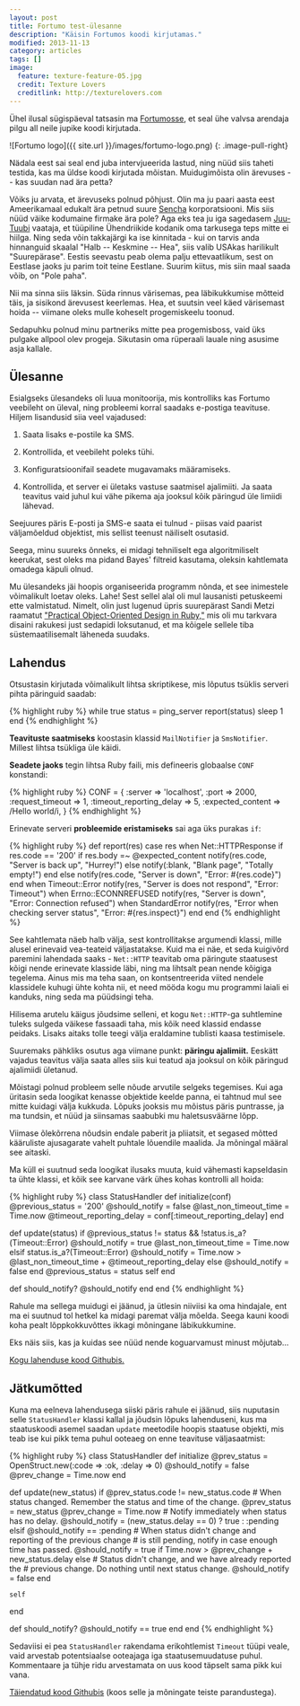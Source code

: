 ```yaml
---
layout: post
title: Fortumo test-ülesanne
description: "Käisin Fortumos koodi kirjutamas."
modified: 2013-11-13
category: articles
tags: []
image:
  feature: texture-feature-05.jpg
  credit: Texture Lovers
  creditlink: http://texturelovers.com
---
```



Ühel ilusal sügispäeval tatsasin ma [Fortumosse][Fortumo], et seal ühe
valvsa arendaja pilgu all neile jupike koodi kirjutada.

![Fortumo logo]({{ site.url }}/images/fortumo-logo.png)
{: .image-pull-right}

Nädala eest sai seal end juba intervjueerida lastud, ning nüüd siis
taheti testida, kas ma üldse koodi kirjutada mõistan.  Muidugimõista
olin ärevuses -- kas suudan nad ära petta?

Võiks ju arvata, et ärevuseks polnud põhjust.  Olin ma ju paari aasta
eest Ameerikamaal edukalt ära petnud suure [Sencha][] korporatsiooni.
Mis siis nüüd väike kodumaine firmake ära pole?  Aga eks tea ju iga
sagedasem [Juu-Tuubi][YouTube] vaataja, et tüüpiline Ühendriikide
kodanik oma tarkusega teps mitte ei hiilga.  Ning seda võin takkajärgi
ka ise kinnitada - kui on tarvis anda hinnanguid skaalal "Halb --
Keskmine -- Hea", siis valib USAkas harilikult "Suurepärase".  Eestis
seevastu peab olema palju ettevaatlikum, sest on Eestlase jaoks ju
parim toit teine Eestlane.  Suurim kiitus, mis siin maal saada võib,
on "Pole paha".

Nii ma sinna siis läksin.  Süda rinnus värisemas, pea läbikukkumise
mõtteid täis, ja sisikond ärevusest keerlemas.  Hea, et suutsin veel
käed värisemast hoida -- viimane oleks mulle koheselt progemiskeelu
toonud.

Sedapuhku polnud minu partneriks mitte pea progemisboss, vaid üks
pulgake allpool olev progeja.  Sikutasin oma rüperaali lauale ning
asusime asja kallale.

## Ülesanne

Esialgseks ülesandeks oli luua monitoorija, mis kontrolliks kas
Fortumo veebileht on üleval, ning probleemi korral saadaks e-postiga
teavituse.  Hiljem lisandusid siia veel vajadused:

1. Saata lisaks e-postile ka SMS.

2. Kontrollida, et veebileht poleks tühi.

3. Konfiguratsioonifail seadete mugavamaks määramiseks.

4. Kontrollida, et server ei ületaks vastuse saatmisel ajalimiiti.  Ja
   saata teavitus vaid juhul kui vähe pikema aja jooksul kõik päringud
   üle limiidi lähevad.

Seejuures päris E-posti ja SMS-e saata ei tulnud - piisas vaid paarist
väljamõeldud objektist, mis sellist teenust näiliselt osutasid.

Seega, minu suureks õnneks, ei midagi tehniliselt ega algoritmiliselt
keerukat, sest oleks ma pidand Bayes' filtreid kasutama, oleksin
kahtlemata omadega käpuli olnud.

Mu ülesandeks jäi hoopis organiseerida programm nõnda, et see
inimestele võimalikult loetav oleks.  Lahe!  Sest sellel alal oli mul
lausanisti petuskeemi ette valmistatud.  Nimelt, olin just lugenud
üpris suurepärast Sandi Metzi raamatut ["Practical Object-Oriented
Design in Ruby,"][poodr] mis oli mu tarkvara disaini rakukesi just
sedapidi loksutanud, et ma kõigele sellele tiba süstemaatilisemalt
läheneda suudaks.

## Lahendus

Otsustasin kirjutada võimalikult lihtsa skriptikese, mis lõputus
tsüklis serveri pihta päringuid saadab:

{% highlight ruby %}
while true
  status = ping_server
  report(status)
  sleep 1
end
{% endhighlight %}

**Teavituste saatmiseks** koostasin klassid `MailNotifier` ja
`SmsNotifier`.  Millest lihtsa tsükliga üle käidi.

**Seadete jaoks** tegin lihtsa Ruby faili, mis defineeris globaalse
`CONF` konstandi:

{% highlight ruby %}
CONF = {
  :server => 'localhost',
  :port => 2000,
  :request_timeout => 1,
  :timeout_reporting_delay => 5,
  :expected_content => /Hello world/i,
}
{% endhighlight %}

Erinevate serveri **probleemide eristamiseks** sai aga üks purakas `if`:

{% highlight ruby %}
def report(res)
  case res
  when Net::HTTPResponse
    if res.code == '200'
      if res.body =~ @expected_content
        notify(res.code, "Server is back up", "Hurrey!")
      else
        notify(:blank, "Blank page", "Totally empty!")
      end
    else
      notify(res.code, "Server is down", "Error: #{res.code}")
    end
  when Timeout::Error
    notify(res, "Server is does not respond", "Error: Timeout")
  when Errno::ECONNREFUSED
    notify(res, "Server is down", "Error: Connection refused")
  when StandardError
    notify(res, "Error when checking server status", "Error: #{res.inspect}")
  end
end
{% endhighlight %}

See kahtlemata näeb halb välja, sest kontrollitakse argumendi klassi,
mille alusel erinevaid vea-teateid väljastatakse.  Kuid ma ei näe, et
seda kuigivõrd paremini lahendada saaks - `Net::HTTP` teavitab oma
päringute staatusest kõigi nende erinevate klasside läbi, ning ma
lihtsalt pean nende kõigiga tegelema.  Ainus mis ma teha saan, on
kontsentreerida viited nendele klassidele kuhugi ühte kohta nii, et
need mööda kogu mu programmi laiali ei kanduks, ning seda ma püüdsingi teha.

Hilisema arutelu käigus jõudsime selleni, et kogu `Net::HTTP`-ga
suhtlemine tuleks sulgeda väikese fassaadi taha, mis kõik need klassid
endasse peidaks.  Lisaks aitaks tolle teegi välja eraldamine tublisti
kaasa testimisele.

Suuremaks pähkliks osutus aga viimane punkt: **päringu ajalimiit.**
Eeskätt vajadus teavitus välja saata alles siis kui teatud aja jooksul
on kõik päringud ajalimiidi ületanud.

Mõistagi polnud probleem selle nõude arvutile selgeks tegemises.  Kui
aga üritasin seda loogikat kenasse objektide keelde panna, ei tahtnud
mul see mitte kuidagi välja kukkuda.  Lõpuks jooksis mu mõistus päris
puntrasse, ja ma tundsin, et nüüd ja siinsamas saabubki mu
haletsusväärne lõpp.

Viimase õlekõrrena nõudsin endale paberit ja pliiatsit, et segased
mõtted kääruliste ajusagarate vahelt puhtale lõuendile maalida.  Ja
mõningal määral see aitaski.

Ma küll ei suutnud seda loogikat ilusaks muuta, kuid vähemasti
kapseldasin ta ühte klassi, et kõik see karvane värk ühes kohas
kontrolli all hoida:

{% highlight ruby %}
class StatusHandler
  def initialize(conf)
    @previous_status = '200'
    @should_notify = false
    @last_non_timeout_time = Time.now
    @timeout_reporting_delay = conf[:timeout_reporting_delay]
  end

  def update(status)
    if @previous_status != status && !status.is_a?(Timeout::Error)
      @should_notify = true
      @last_non_timeout_time = Time.now
    elsif status.is_a?(Timeout::Error)
      @should_notify = Time.now > @last_non_timeout_time + @timeout_reporting_delay
    else
      @should_notify = false
    end
    @previous_status = status
    self
  end

  def should_notify?
    @should_notify
  end
end
{% endhighlight %}

Rahule ma sellega muidugi ei jäänud, ja ütlesin niiviisi ka oma
hindajale, ent ma ei suutnud tol hetkel ka midagi paremat välja
mõelda.  Seega kauni koodi koha pealt lõppkokkuvõttes ikkagi mõningane
läbikukkumine.

Eks näis siis, kas ja kuidas see nüüd nende koguarvamust minust
mõjutab...

[Kogu lahenduse kood Githubis.][gh-orig]

## Jätkumõtted

Kuna ma eelneva lahendusega siiski päris rahule ei jäänud, siis
nuputasin selle `StatusHandler` klassi kallal ja jõudsin lõpuks
lahenduseni, kus ma staatuskoodi asemel saadan `update` meetodile
hoopis staatuse objekti, mis teab ise kui pikk tema puhul ooteaeg on
enne teavituse väljasaatmist:

{% highlight ruby %}
class StatusHandler
  def initialize
    @prev_status = OpenStruct.new(:code => :ok, :delay => 0)
    @should_notify = false
    @prev_change = Time.now
  end

  def update(new_status)
    if @prev_status.code != new_status.code
      # When status changed. Remember the status and time of the change.
      @prev_status = new_status
      @prev_change = Time.now
      # Notify immediately when status has no delay.
      @should_notify = (new_status.delay == 0) ? true : :pending
    elsif @should_notify == :pending
      # When status didn't change and reporting of the previous change
      # is still pending, notify in case enough time has passed.
      @should_notify = true if Time.now > @prev_change + new_status.delay
    else
      # Status didn't change, and we have already reported the
      # previous change.  Do nothing until next status change.
      @should_notify = false
    end

    self
  end

  def should_notify?
    @should_notify == true
  end
end
{% endhighlight %}

Sedaviisi ei pea `StatusHandler` rakendama erikohtlemist `Timeout`
tüüpi veale, vaid arvestab potentsiaalse ooteajaga iga
staatusemuudatuse puhul.  Kommentaare ja tühje ridu arvestamata on uus
kood täpselt sama pikk kui vana.

[Täiendatud kood Githubis][gh-new] (koos selle ja mõningate teiste
parandustega).


[Fortumo]: http://careers.fortumo.com
[Sencha]: http://sencha.com
[YouTube]: http://youtube.com
[poodr]: http://www.poodr.com
[gh-orig]: https://github.com/nene/fortumo-test-assignment/tree/original-solution
[gh-new]: https://github.com/nene/fortumo-test-assignment
